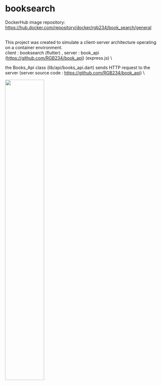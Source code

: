 # booksearch

DockerHub image repository: https://hub.docker.com/repository/docker/rgb234/book_search/general <br></br>

This project was created to simulate a client-server architecture operating on a container environment. \
client : booksearch (flutter) , server : book_api (https://github.com/RGB234/book_api) (express.js) \

the Books_Api class (lib/api/books_api.dart) sends HTTP request to the server (server source code : https://github.com/RGB234/book_api) \

<img src="https://github.com/RGB234/booksearch/assets/67996767/90c2e340-27cd-4ef5-a52a-2c09474baf8d" width="50%" height="50%">

